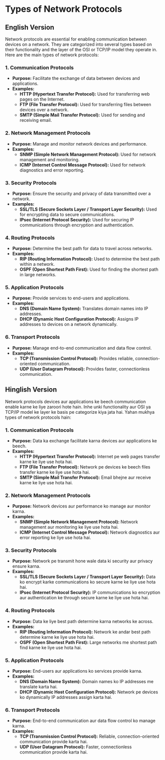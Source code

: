# Types of Network Protocols

## English Version

Network protocols are essential for enabling communication between devices on a network. They are categorized into several types based on their functionality and the layer of the OSI or TCP/IP model they operate in. Here are the main types of network protocols:

### 1. **Communication Protocols**
   - **Purpose:** Facilitate the exchange of data between devices and applications.
   - **Examples:**
     - **HTTP (Hypertext Transfer Protocol):** Used for transferring web pages on the Internet.
     - **FTP (File Transfer Protocol):** Used for transferring files between devices over a network.
     - **SMTP (Simple Mail Transfer Protocol):** Used for sending and receiving email.

### 2. **Network Management Protocols**
   - **Purpose:** Manage and monitor network devices and performance.
   - **Examples:**
     - **SNMP (Simple Network Management Protocol):** Used for network management and monitoring.
     - **ICMP (Internet Control Message Protocol):** Used for network diagnostics and error reporting.

### 3. **Security Protocols**
   - **Purpose:** Ensure the security and privacy of data transmitted over a network.
   - **Examples:**
     - **SSL/TLS (Secure Sockets Layer / Transport Layer Security):** Used for encrypting data to secure communications.
     - **IPsec (Internet Protocol Security):** Used for securing IP communications through encryption and authentication.

### 4. **Routing Protocols**
   - **Purpose:** Determine the best path for data to travel across networks.
   - **Examples:**
     - **RIP (Routing Information Protocol):** Used to determine the best path within a network.
     - **OSPF (Open Shortest Path First):** Used for finding the shortest path in large networks.

### 5. **Application Protocols**
   - **Purpose:** Provide services to end-users and applications.
   - **Examples:**
     - **DNS (Domain Name System):** Translates domain names into IP addresses.
     - **DHCP (Dynamic Host Configuration Protocol):** Assigns IP addresses to devices on a network dynamically.

### 6. **Transport Protocols**
   - **Purpose:** Manage end-to-end communication and data flow control.
   - **Examples:**
     - **TCP (Transmission Control Protocol):** Provides reliable, connection-oriented communication.
     - **UDP (User Datagram Protocol):** Provides faster, connectionless communication.

## Hinglish Version

Network protocols devices aur applications ke beech communication enable karne ke liye zaroori hote hain. Inhe unki functionality aur OSI ya TCP/IP model ke layer ke basis pe categorize kiya jata hai. Yahan mukhya types of network protocols hain:

### 1. **Communication Protocols**
   - **Purpose:** Data ka exchange facilitate karna devices aur applications ke beech.
   - **Examples:**
     - **HTTP (Hypertext Transfer Protocol):** Internet pe web pages transfer karne ke liye use hota hai.
     - **FTP (File Transfer Protocol):** Network pe devices ke beech files transfer karne ke liye use hota hai.
     - **SMTP (Simple Mail Transfer Protocol):** Email bhejne aur receive karne ke liye use hota hai.

### 2. **Network Management Protocols**
   - **Purpose:** Network devices aur performance ko manage aur monitor karna.
   - **Examples:**
     - **SNMP (Simple Network Management Protocol):** Network management aur monitoring ke liye use hota hai.
     - **ICMP (Internet Control Message Protocol):** Network diagnostics aur error reporting ke liye use hota hai.

### 3. **Security Protocols**
   - **Purpose:** Network pe transmit hone wale data ki security aur privacy ensure karna.
   - **Examples:**
     - **SSL/TLS (Secure Sockets Layer / Transport Layer Security):** Data ko encrypt karke communications ko secure karne ke liye use hota hai.
     - **IPsec (Internet Protocol Security):** IP communications ko encryption aur authentication ke through secure karne ke liye use hota hai.

### 4. **Routing Protocols**
   - **Purpose:** Data ke liye best path determine karna networks ke across.
   - **Examples:**
     - **RIP (Routing Information Protocol):** Network ke andar best path determine karne ke liye use hota hai.
     - **OSPF (Open Shortest Path First):** Large networks me shortest path find karne ke liye use hota hai.

### 5. **Application Protocols**
   - **Purpose:** End-users aur applications ko services provide karna.
   - **Examples:**
     - **DNS (Domain Name System):** Domain names ko IP addresses me translate karta hai.
     - **DHCP (Dynamic Host Configuration Protocol):** Network pe devices ko dynamically IP addresses assign karta hai.

### 6. **Transport Protocols**
   - **Purpose:** End-to-end communication aur data flow control ko manage karna.
   - **Examples:**
     - **TCP (Transmission Control Protocol):** Reliable, connection-oriented communication provide karta hai.
     - **UDP (User Datagram Protocol):** Faster, connectionless communication provide karta hai.
